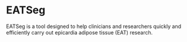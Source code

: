 # EATSeg
EATSeg is a tool designed to help clinicians and researchers quickly and efficiently carry out epicardia adipose tissue (EAT) research.
